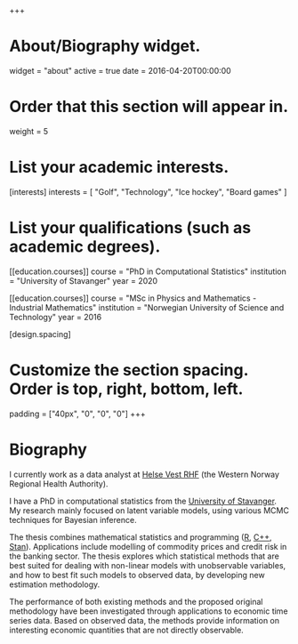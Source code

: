 +++
# About/Biography widget.
widget = "about"
active = true
date = 2016-04-20T00:00:00

# Order that this section will appear in.
weight = 5

# List your academic interests.
[interests]
  interests = [
	"Golf",
	"Technology",
	"Ice hockey",
	"Board games"
  ]

# List your qualifications (such as academic degrees).
[[education.courses]]
  course = "PhD in Computational Statistics"
  institution = "University of Stavanger"
  year = 2020

[[education.courses]]
  course = "MSc in Physics and Mathematics - Industrial Mathematics"
  institution = "Norwegian University of Science and Technology"
  year = 2016
 
[design.spacing]
  # Customize the section spacing. Order is top, right, bottom, left.
  padding = ["40px", "0", "0", "0"] 
+++

# Biography

I currently work as a data analyst at [Helse Vest RHF](https://helse-vest.no/en) (the Western Norway Regional Health Authority).

I have a PhD in computational statistics from the [University of Stavanger](https://www.uis.no/?lang=en_GB). My research mainly focused on latent variable models, using various MCMC techniques for Bayesian inference.

The thesis combines mathematical statistics and programming ([R]( https://www.r-project.org/), [C++](http://www.rcpp.org/), [Stan](https://mc-stan.org/users/interfaces/rstan)). Applications include modelling of commodity prices and credit risk in the banking sector. The thesis explores which statistical methods that are best suited for dealing with non-linear models with unobservable variables, and how to best fit such models to observed data, by developing new estimation methodology.

The performance of both existing methods and the proposed original methodology have been investigated through applications to economic time series data. Based on observed data, the methods provide information on interesting economic quantities that are not directly observable.
